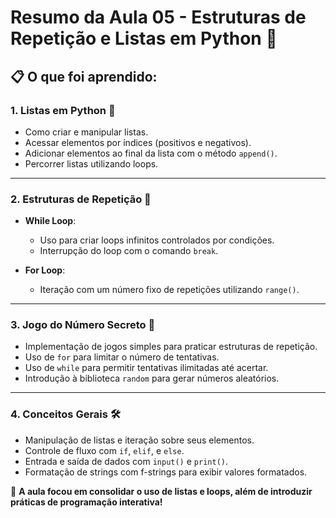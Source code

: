 # Resumo da Aula 05 - Estruturas de Repetição e Listas em Python 🚀

## 📋 O que foi aprendido:

### 1. **Listas em Python** 📝
- Como criar e manipular listas.
- Acessar elementos por índices (positivos e negativos).
- Adicionar elementos ao final da lista com o método `append()`.
- Percorrer listas utilizando loops.

---

### 2. **Estruturas de Repetição** 🔄
- **While Loop**:
  - Uso para criar loops infinitos controlados por condições.
  - Interrupção do loop com o comando `break`.

- **For Loop**:
  - Iteração com um número fixo de repetições utilizando `range()`.

---

### 3. **Jogo do Número Secreto** 🎲
- Implementação de jogos simples para praticar estruturas de repetição.
- Uso de `for` para limitar o número de tentativas.
- Uso de `while` para permitir tentativas ilimitadas até acertar.
- Introdução à biblioteca `random` para gerar números aleatórios.

---

### 4. **Conceitos Gerais** 🛠️
- Manipulação de listas e iteração sobre seus elementos.
- Controle de fluxo com `if`, `elif`, e `else`.
- Entrada e saída de dados com `input()` e `print()`.
- Formatação de strings com f-strings para exibir valores formatados.

🎉 **A aula focou em consolidar o uso de listas e loops, além de introduzir práticas de programação interativa!**